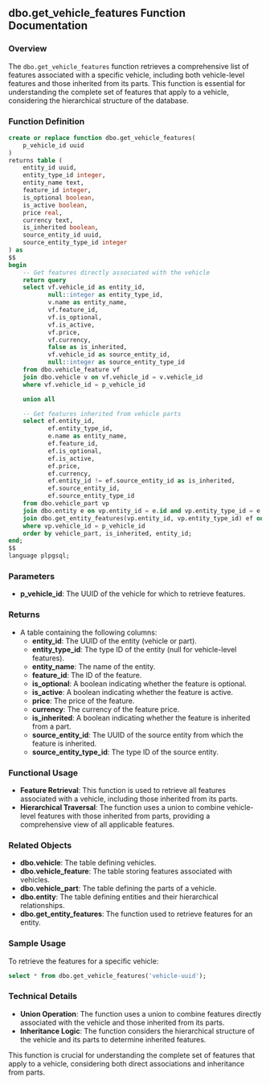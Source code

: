 ## dbo.get_vehicle_features Function Documentation

### Overview

The `dbo.get_vehicle_features` function retrieves a comprehensive list of features associated with a specific vehicle, including both vehicle-level features and those inherited from its parts. This function is essential for understanding the complete set of features that apply to a vehicle, considering the hierarchical structure of the database.

### Function Definition

```sql
create or replace function dbo.get_vehicle_features(
    p_vehicle_id uuid
)
returns table (
    entity_id uuid,
    entity_type_id integer,
    entity_name text,
    feature_id integer,
    is_optional boolean,
    is_active boolean,
    price real,
    currency text,
    is_inherited boolean,
    source_entity_id uuid,
    source_entity_type_id integer
) as
$$
begin
    -- Get features directly associated with the vehicle
    return query
    select vf.vehicle_id as entity_id,
           null::integer as entity_type_id,
           v.name as entity_name,
           vf.feature_id,
           vf.is_optional,
           vf.is_active,
           vf.price,
           vf.currency,
           false as is_inherited,
           vf.vehicle_id as source_entity_id,
           null::integer as source_entity_type_id
    from dbo.vehicle_feature vf
    join dbo.vehicle v on vf.vehicle_id = v.vehicle_id
    where vf.vehicle_id = p_vehicle_id

    union all

    -- Get features inherited from vehicle parts
    select ef.entity_id,
           ef.entity_type_id,
           e.name as entity_name,
           ef.feature_id,
           ef.is_optional,
           ef.is_active,
           ef.price,
           ef.currency,
           ef.entity_id != ef.source_entity_id as is_inherited,
           ef.source_entity_id,
           ef.source_entity_type_id
    from dbo.vehicle_part vp
    join dbo.entity e on vp.entity_id = e.id and vp.entity_type_id = e.entity_type_id
    join dbo.get_entity_features(vp.entity_id, vp.entity_type_id) ef on true
    where vp.vehicle_id = p_vehicle_id
    order by vehicle_part, is_inherited, entity_id;
end;
$$
language plpgsql;
```

### Parameters

- **p_vehicle_id**: The UUID of the vehicle for which to retrieve features.

### Returns

- A table containing the following columns:
  - **entity_id**: The UUID of the entity (vehicle or part).
  - **entity_type_id**: The type ID of the entity (null for vehicle-level features).
  - **entity_name**: The name of the entity.
  - **feature_id**: The ID of the feature.
  - **is_optional**: A boolean indicating whether the feature is optional.
  - **is_active**: A boolean indicating whether the feature is active.
  - **price**: The price of the feature.
  - **currency**: The currency of the feature price.
  - **is_inherited**: A boolean indicating whether the feature is inherited from a part.
  - **source_entity_id**: The UUID of the source entity from which the feature is inherited.
  - **source_entity_type_id**: The type ID of the source entity.

### Functional Usage

- **Feature Retrieval**: This function is used to retrieve all features associated with a vehicle, including those inherited from its parts.
- **Hierarchical Traversal**: The function uses a union to combine vehicle-level features with those inherited from parts, providing a comprehensive view of all applicable features.

### Related Objects

- **dbo.vehicle**: The table defining vehicles.
- **dbo.vehicle_feature**: The table storing features associated with vehicles.
- **dbo.vehicle_part**: The table defining the parts of a vehicle.
- **dbo.entity**: The table defining entities and their hierarchical relationships.
- **dbo.get_entity_features**: The function used to retrieve features for an entity.

### Sample Usage

To retrieve the features for a specific vehicle:

```sql
select * from dbo.get_vehicle_features('vehicle-uuid');
```

### Technical Details

- **Union Operation**: The function uses a union to combine features directly associated with the vehicle and those inherited from its parts.
- **Inheritance Logic**: The function considers the hierarchical structure of the vehicle and its parts to determine inherited features.

This function is crucial for understanding the complete set of features that apply to a vehicle, considering both direct associations and inheritance from parts.